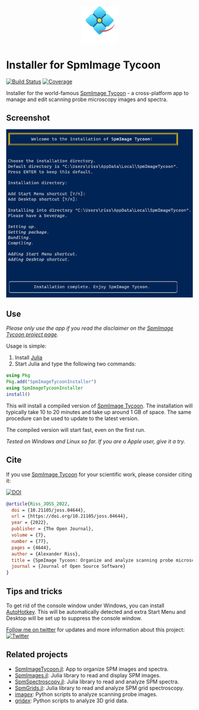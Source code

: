 <p align="center">
  <img width="100" height="100" src="res/SpmImageTycoon_animated.svg?raw=true" />
</p>

# Installer for SpmImage Tycoon

[![Build Status](https://github.com/alexriss/SpmImageTycoonInstaller.jl/actions/workflows/CI.yml/badge.svg?branch=main)](https://github.com/alexriss/SpmImageTycoonInstaller.jl/actions/workflows/CI.yml?query=branch%3Amain)
[![Coverage](https://codecov.io/gh/alexriss/SpmImageTycoonInstaller.jl/branch/main/graph/badge.svg)](https://codecov.io/gh/alexriss/SpmImageTycoonInstaller.jl)

Installer for the world-famous [SpmImage Tycoon](https://github.com/alexriss/SpmImageTycoon.jl) - a cross-platform app to manage and edit scanning probe microscopy images and spectra.

## Screenshot

![screenshot](demo/screenshot_install.png?raw=true)

## Use

_Please only use the app if you read the disclaimer on the [SpmImage Tycoon project page](https://github.com/alexriss/SpmImageTycoon.jl)._

Usage is simple:

1. Install [Julia](https://julialang.org/)
2. Start Julia and type the following two commands:
```julia
using Pkg
Pkg.add("SpmImageTycoonInstaller")
using SpmImageTycoonInstaller
install()
```
This will install a compiled version of [SpmImage Tycoon](https://github.com/alexriss/SpmImageTycoon.jl).
The installation will typically take 10 to 20 minutes and take up around 1 GB of space.
The same procedure can be used to update to the latest version.

The compiled version will start fast, even on the first run.

_Tested on Windows and Linux so far. If you are a Apple user, give it a try._

## Cite

If you use [SpmImage Tycoon](https://github.com/alexriss/SpmImageTycoon.jl) for your scientific work, please consider citing it:

[![DOI](https://joss.theoj.org/papers/10.21105/joss.04644/status.svg)](https://doi.org/10.21105/joss.04644)

```bibtex
@article{Riss_JOSS_2022,
  doi = {10.21105/joss.04644},
  url = {https://doi.org/10.21105/joss.04644},
  year = {2022},
  publisher = {The Open Journal},
  volume = {7},
  number = {77},
  pages = {4644},
  author = {Alexander Riss},
  title = {SpmImage Tycoon: Organize and analyze scanning probe microscopy data},
  journal = {Journal of Open Source Software}
}
```

## Tips and tricks

To get rid of the console window under Windows, you can install [AutoHotkey](https://www.autohotkey.com/).
This will be automatically detected and extra Start Menu and Desktop will be set up to suppress the console window.

<a href="https://twitter.com/00alexx">Follow me on twitter</a> for updates and more information about this project: 
<a href="https://twitter.com/00alexx"><img src="https://img.shields.io/twitter/follow/00alexx?style=social" alt="Twitter"></a>

## Related projects

- [SpmImageTycoon.jl](https://github.com/alexriss/SpmImageTycoon.jl): App to organize SPM images and spectra.
- [SpmImages.jl](https://github.com/alexriss/SpmImages.jl): Julia library to read and display SPM images.
- [SpmSpectroscopy.jl](https://github.com/alexriss/SpmSpectroscopy.jl): Julia library to read and analyze SPM spectra.
- [SpmGrids.jl](https://github.com/alexriss/SpmGrids.jl): Julia library to read and analyze SPM grid spectroscopy.
- [imag*ex*](https://github.com/alexriss/imagex): Python scripts to analyze scanning probe images.
- [grid*ex*](https://github.com/alexriss/gridex): Python scripts to analyze 3D grid data.
